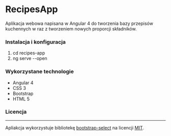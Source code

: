 RecipesApp
=============

Aplikacja webowa napisana w Angular 4 do tworzenia bazy przepisów kuchennych w raz z tworzeniem nowych proporcji składników.

### Instalacja i konfiguracja
1. cd recipes-app
2. ng serve --open

### Wykorzystane technologie ###

* Angular 4
* CSS 3
* Bootstrap
* HTML 5

### Licencja
---
Apliakcja wykorzystuje bibliotekę [bootstrap-select](https://github.com/silviomoreto/bootstrap-select) na licencji [MIT](https://github.com/silviomoreto/bootstrap-select/blob/master/LICENSE).
